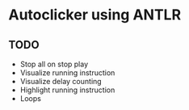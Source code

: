 # Autoclicker using ANTLR

## TODO

- Stop all on stop play
- Visualize running instruction
- Visualize delay counting
- Highlight running instruction
- Loops
